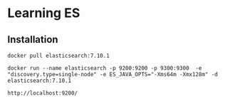 # Learning ES
## Installation
```
docker pull elasticsearch:7.10.1

docker run --name elasticsearch -p 9200:9200 -p 9300:9300  -e "discovery.type=single-node" -e ES_JAVA_OPTS="-Xms64m -Xmx128m" -d elasticsearch:7.10.1

http://localhost:9200/
```